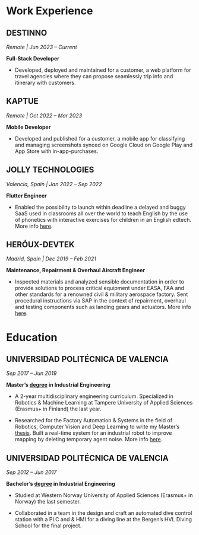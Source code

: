 # Work Experience

## DESTINNO
_Remote | Jun 2023 – Current_

**Full-Stack Developer**

- Developed, deployed and maintained for a customer, a web platform for travel agencies where they can propose seamlessly trip info and itinerary with customers.

## KAPTUE
_Remote | Oct 2022 – Mar 2023_

**Mobile Developer**

- Developed and published for a customer, a mobile app for classifying and managing screenshots synced on Google Cloud on Google Play and App Store with in-app-purchases.

## JOLLY TECHNOLOGIES
_Valencia, Spain | Jan 2022 – Sep 2022_

**Flutter Engineer**

- Enabled the possibility to launch within deadline a delayed and buggy SaaS used in classrooms all over the world to teach English by the use of phonetics with interactive exercises for children in an English edtech. More info [here](https://medium.com/@christen.bc/edtech-and-the-future-of-education-scalability-8f2a558f0e17).

## HERÓUX-DEVTEK

_Madrid, Spain | Dec 2019 – Feb 2021_

**Maintenance, Repairment & Overhaul Aircraft Engineer**

- Inspected materials and analyzed sensible documentation in order to provide solutions to process critical equipment under EASA, FAA and other standards for a renowned civil & military aerospace factory. Sent procedural instructions via SAP in the context of repairment, overhaul and testing components such as landing gears and actuators. More info [here](https://medium.com/@christen.bc/the-role-and-importance-of-aviation-mro-engineering-eb808513cbfd).

# Education

## UNIVERSIDAD POLITÉCNICA DE VALENCIA

_Sep 2017 – Jun 2019_

**Master’s [degree](https://www.upv.es/titulaciones/MUII/index-en.html) in Industrial Engineering**

- A 2-year multidisciplinary engineering curriculum. Specialized in Robotics & Machine Learning at Tampere University of Applied Sciences (Erasmus+ in Finland) the last year.

- Researched for the Factory Automation & Systems in the field of Robotics, Computer Vision and Deep Learning to write my Master’s [thesis](https://trepo.tuni.fi/handle/123456789/27700). Built a real-time system for an industrial robot to improve mapping by deleting temporary agent noise. More info [here](https://medium.com/@christen.bc/how-inefficient-can-be-mapping-for-robot-navigation-in-the-industry-a56c344a0c1d).

## UNIVERSIDAD POLITÉCNICA DE VALENCIA

_Sep 2012 – Jun 2017_

**Bachelor’s [degree](http://www.upv.es/titulaciones/GITI/index-en.html) in Industrial Engineering**

- Studied at Western Norway University of Applied Sciences (Erasmus+ in Norway) the last semester.

- Collaborated in a team in the design and craft an automated dive control station with a PLC and & HMI for a diving line at the Bergen’s HVL Diving School for the final project.

